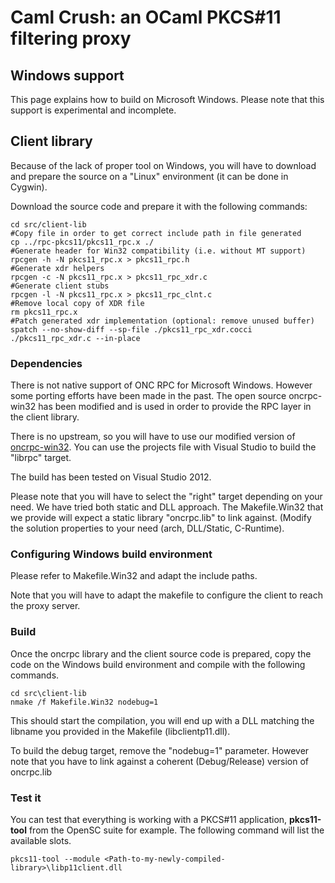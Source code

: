 # Caml Crush: an OCaml PKCS#11 filtering proxy

## Windows support

This page explains how to build on Microsoft Windows.
Please note that this support is experimental and incomplete.

## Client library
Because of the lack of proper tool on Windows, you will have to
download and prepare the source on a "Linux" environment (it can be
done in Cygwin).

Download the source code and prepare it with the following commands:

    cd src/client-lib
    #Copy file in order to get correct include path in file generated
    cp ../rpc-pkcs11/pkcs11_rpc.x ./
    #Generate header for Win32 compatibility (i.e. without MT support)
    rpcgen -h -N pkcs11_rpc.x > pkcs11_rpc.h
    #Generate xdr helpers
    rpcgen -c -N pkcs11_rpc.x > pkcs11_rpc_xdr.c
    #Generate client stubs
    rpcgen -l -N pkcs11_rpc.x > pkcs11_rpc_clnt.c
    #Remove local copy of XDR file
    rm pkcs11_rpc.x
    #Patch generated xdr implementation (optional: remove unused buffer)
    spatch --no-show-diff --sp-file ./pkcs11_rpc_xdr.cocci ./pkcs11_rpc_xdr.c --in-place


### Dependencies
There is not native support of ONC RPC for Microsoft Windows. However some porting efforts have been made
in the past. The open source oncrpc-win32 has been modified and is used in order to provide the
RPC layer in the client library.

There is no upstream, so you will have to use our modified version of [oncrpc-win32][].
You can use the projects file with Visual Studio to build the "librpc" target.

[oncrpc-win32]: https://github.com/tc-anssi/oncrpc-win32

The build has been tested on Visual Studio 2012.

Please note that you will have to select the "right" target depending on your need.
We have tried both static and DLL approach.
The Makefile.Win32 that we provide will expect a static library "oncrpc.lib" to link against.
(Modify the solution properties to your need (arch, DLL/Static, C-Runtime).

### Configuring Windows build environment
Please refer to Makefile.Win32 and adapt the include paths.

Note that you will have to adapt the makefile to configure the
client to reach the proxy server.

### Build
Once the oncrpc library and the client source code is prepared, copy the code on the Windows build environment
and compile with the following commands.

    cd src\client-lib
    nmake /f Makefile.Win32 nodebug=1

This should start the compilation, you will end up with a DLL matching the libname you
provided in the Makefile (libclientp11.dll).

To build the debug target, remove the "nodebug=1" parameter. However note that you have to
link against a coherent (Debug/Release) version of oncrpc.lib

### Test it

You can test that everything is working with a PKCS#11 application, 
**pkcs11-tool** from the OpenSC suite for example. The following command will
list the available slots.


    pkcs11-tool --module <Path-to-my-newly-compiled-library>\libp11client.dll
